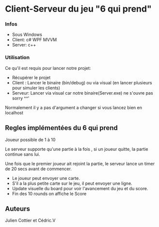# Client-Serveur du jeu "6 qui prend"



### Infos

- Sous Windows
- Client: c# WPF MVVM
- Server: c++

### Utilisation

Ce qu'il est requis pour lancer notre projet:

- Récupérer le projet
- Client : Lancer le binaire (bin/debug) ou via visual (en lancer plusieurs pour simuler les clients)
- Serveur: Lancer via visual car notre binaire(Server.exe) ne s'ouvre pas sorry ^^'

Normalement il y a pas d'argument a changer si vous lancez bien en localhost

## Regles implémentées du 6 qui prend

Joueur possible de 1 à 10

Le serveur supporte qu'une partie à la fois , si un joueur quitte, la partie continue sans lui.

Une fois que le premier joueur ait rejoint la partie, le serveur lance un timer de 20 secs avant de commencer.

- Le joueur peut envoyer une carte.
- S'il a la plus petite carte sur le jeu, il peut envoyer une ligne.
- Update visuelle du board pour voir l'avancement du jeu et du score.
- Fin des 10 rounds on affiche le Score

## Auteurs
Julien Cottier et Cédric.V

